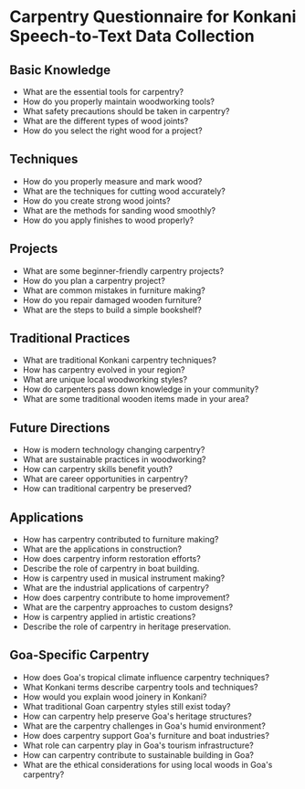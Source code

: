 # Carpentry Questionnaire for Konkani Speech-to-Text Data Collection

## Basic Knowledge

- What are the essential tools for carpentry?
- How do you properly maintain woodworking tools?
- What safety precautions should be taken in carpentry?
- What are the different types of wood joints?
- How do you select the right wood for a project?

## Techniques

- How do you properly measure and mark wood?
- What are the techniques for cutting wood accurately?
- How do you create strong wood joints?
- What are the methods for sanding wood smoothly?
- How do you apply finishes to wood properly?

## Projects

- What are some beginner-friendly carpentry projects?
- How do you plan a carpentry project?
- What are common mistakes in furniture making?
- How do you repair damaged wooden furniture?
- What are the steps to build a simple bookshelf?

## Traditional Practices

- What are traditional Konkani carpentry techniques?
- How has carpentry evolved in your region?
- What are unique local woodworking styles?
- How do carpenters pass down knowledge in your community?
- What are some traditional wooden items made in your area?

## Future Directions

- How is modern technology changing carpentry?
- What are sustainable practices in woodworking?
- How can carpentry skills benefit youth?
- What are career opportunities in carpentry?
- How can traditional carpentry be preserved?

## Applications

- How has carpentry contributed to furniture making?
- What are the applications in construction?
- How does carpentry inform restoration efforts?
- Describe the role of carpentry in boat building.
- How is carpentry used in musical instrument making?
- What are the industrial applications of carpentry?
- How does carpentry contribute to home improvement?
- What are the carpentry approaches to custom designs?
- How is carpentry applied in artistic creations?
- Describe the role of carpentry in heritage preservation.

## Goa-Specific Carpentry

- How does Goa's tropical climate influence carpentry techniques?
- What Konkani terms describe carpentry tools and techniques?
- How would you explain wood joinery in Konkani?
- What traditional Goan carpentry styles still exist today?
- How can carpentry help preserve Goa's heritage structures?
- What are the carpentry challenges in Goa's humid environment?
- How does carpentry support Goa's furniture and boat industries?
- What role can carpentry play in Goa's tourism infrastructure?
- How can carpentry contribute to sustainable building in Goa?
- What are the ethical considerations for using local woods in Goa's carpentry?
